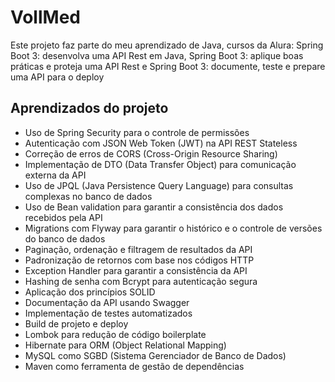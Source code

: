 # VollMed

Este projeto faz parte do meu aprendizado de Java, cursos da Alura: Spring Boot 3: desenvolva uma API Rest em Java, Spring Boot 3: aplique boas práticas e proteja uma API Rest e Spring Boot 3: documente, teste e prepare uma API para o deploy 

## Aprendizados do projeto

- Uso de Spring Security para o controle de permissões
- Autenticação com JSON Web Token (JWT) na API REST Stateless
- Correção de erros de CORS (Cross-Origin Resource Sharing)
- Implementação de DTO (Data Transfer Object) para comunicação externa da API
- Uso de JPQL (Java Persistence Query Language) para consultas complexas no banco de dados
- Uso de Bean validation para garantir a consistência dos dados recebidos pela API
- Migrations com Flyway para garantir o histórico e o controle de versões do banco de dados
- Paginação, ordenação e filtragem de resultados da API
- Padronização de retornos com base nos códigos HTTP
- Exception Handler para garantir a consistência da API
- Hashing de senha com Bcrypt para autenticação segura
- Aplicação dos princípios SOLID
- Documentação da API usando Swagger
- Implementação de testes automatizados
- Build de projeto e deploy
- Lombok para redução de código boilerplate
- Hibernate para ORM (Object Relational Mapping)
- MySQL como SGBD (Sistema Gerenciador de Banco de Dados)
- Maven como ferramenta de gestão de dependências
